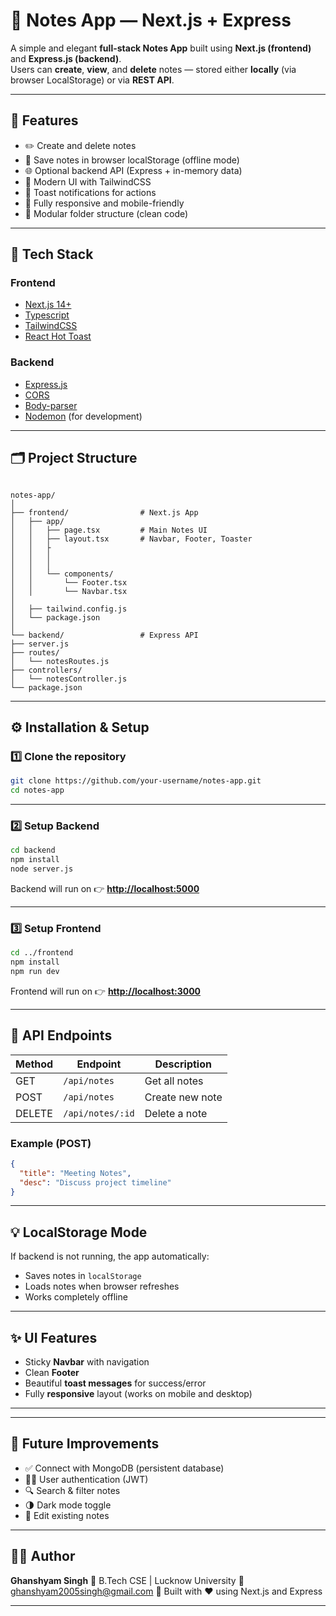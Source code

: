 # 📝 Notes App — Next.js + Express

A simple and elegant **full-stack Notes App** built using **Next.js (frontend)** and **Express.js (backend)**.  
Users can **create**, **view**, and **delete** notes — stored either **locally** (via browser LocalStorage) or via **REST API**.

---

## 🚀 Features

- ✏️ Create and delete notes
- 💾 Save notes in browser localStorage (offline mode)
- 🌐 Optional backend API (Express + in-memory data)
- 🧭 Modern UI with TailwindCSS
- 🔔 Toast notifications for actions
- 📱 Fully responsive and mobile-friendly
- 🧱 Modular folder structure (clean code)

---

## 🧩 Tech Stack

### Frontend
- [Next.js 14+](https://nextjs.org/)
- [Typescript](https://www.typescriptlang.org/)
- [TailwindCSS](https://tailwindcss.com/)
- [React Hot Toast](https://react-hot-toast.com/)

### Backend
- [Express.js](https://expressjs.com/)
- [CORS](https://www.npmjs.com/package/cors)
- [Body-parser](https://www.npmjs.com/package/body-parser)
- [Nodemon](https://www.npmjs.com/package/nodemon) (for development)

---

## 🗂️ Project Structure

```

notes-app/
│
├── frontend/                # Next.js App
│   ├── app/
│   │   ├── page.tsx         # Main Notes UI
│   │   ├── layout.tsx       # Navbar, Footer, Toaster
│   │   ├
│   │   │   
│   │   │   
│   │   └── components/
│   │       └── Footer.tsx
│   │       └── Navbar.tsx
│   
│   ├── tailwind.config.js
│   └── package.json
│
└── backend/                 # Express API
├── server.js
├── routes/
│   └── notesRoutes.js
├── controllers/
│   └── notesController.js
└── package.json

````

---

## ⚙️ Installation & Setup

### 1️⃣ Clone the repository
```bash
git clone https://github.com/your-username/notes-app.git
cd notes-app
````

---

### 2️⃣ Setup Backend

```bash
cd backend
npm install
node server.js
```

Backend will run on 👉 **[http://localhost:5000](http://localhost:5000)**

---

### 3️⃣ Setup Frontend

```bash
cd ../frontend
npm install
npm run dev
```

Frontend will run on 👉 **[http://localhost:3000](http://localhost:3000)**

---

## 🧭 API Endpoints

| Method | Endpoint         | Description     |
| ------ | ---------------- | --------------- |
| GET    | `/api/notes`     | Get all notes   |
| POST   | `/api/notes`     | Create new note |
| DELETE | `/api/notes/:id` | Delete a note   |

### Example (POST)

```json
{
  "title": "Meeting Notes",
  "desc": "Discuss project timeline"
}
```

---

## 💡 LocalStorage Mode

If backend is not running, the app automatically:

* Saves notes in `localStorage`
* Loads notes when browser refreshes
* Works completely offline

---

## ✨ UI Features

* Sticky **Navbar** with navigation
* Clean **Footer**
* Beautiful **toast messages** for success/error
* Fully **responsive** layout (works on mobile and desktop)

---

---

## 🧰 Future Improvements

* ✅ Connect with MongoDB (persistent database)
* 🧑‍💻 User authentication (JWT)
* 🔍 Search & filter notes
* 🌗 Dark mode toggle
* 📅 Edit existing notes

---

## 👨‍💻 Author

**Ghanshyam Singh**
💼 B.Tech CSE | Lucknow University
📧 [ghanshyam2005singh@gmail.com](mailto:ghanshyam2005singh@gmail.com)
💬 Built with ❤️ using Next.js and Express

---